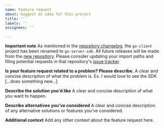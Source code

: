 ```yaml
---
name: Feature request
about: Suggest an idea for this project
title: ''
labels: ''
assignees: ''

---
```


**Important note**
As mentioned in the [repository changelog](https://github.com/launchdarkly/go-client/blob/v4/CHANGELOG.md#note-on-future-releases), the `go-client` project has been renamed to `go-server-sdk`. All future releases will be made from the [new repository](https://github.com/launchdarkly/go-server-sdk). Please consider updating your import paths and filing potential requests in that repository's [issue tracker](https://github.com/launchdarkly/go-server-sdk/issues).

**Is your feature request related to a problem? Please describe.**
A clear and concise description of what the problem is. Ex. I would love to see the SDK [...does something new...]

**Describe the solution you'd like**
A clear and concise description of what you want to happen.

**Describe alternatives you've considered**
A clear and concise description of any alternative solutions or features you've considered.

**Additional context**
Add any other context about the feature request here.
